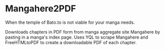 # Mangahere2PDF
When the temple of Bato.to is not viable for your manga needs.

Downloads chapters in PDF form from manga aggregate site Mangahere by pasting in a manga's index page.
Uses YQL to scrape Mangahere and FreeHTMLtoPDF to create a downloadable PDF of each chapter.

